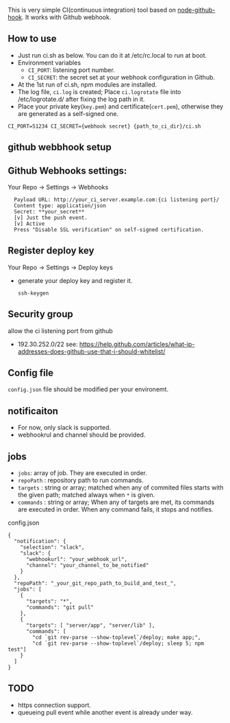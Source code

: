 
This is very simple CI(continuous integration) tool based on [node-github-hook](https://github.com/nlf/node-github-hook). It works with Github webhook.

How to use
---------------------
- Just run ci.sh as below. You can do it at /etc/rc.local to run at boot.
- Environment variables
  - `CI_PORT`: listening port number.
  - `CI_SECRET`: the secret set at your webhook configuration in Github.
- At the 1st run of ci.sh, npm modules are installed.
- The log file, `ci.log` is created; Place `ci.logrotate` file into /etc/logrotate.d/ after fixing the log path in it.
- Place your private key(`key.pem`) and certificate(`cert.pem`), otherwise they are generated as a self-signed one.

``` 
CI_PORT=51234 CI_SECRET={webhook secret} {path_to_ci_dir}/ci.sh
``` 

github webbhook setup
-------------------
## Github Webhooks settings: 

Your Repo -> Settings -> Webhooks

```
  Payload URL: http://your_ci_server.example.com:{ci listening port}/
  Content type: application/json
  Secret: **your_secret**
  [v] Just the push event.
  [v] Active
  Press "Disable SSL verification" on self-signed certification.
```

## Register deploy  key

Your Repo -> Settings -> Deploy keys

- generate your deploy key and register it.
  ```
  ssh-keygen
  ```

## Security group 

allow the ci listening port from github
  - 192.30.252.0/22 see: https://help.github.com/articles/what-ip-addresses-does-github-use-that-i-should-whitelist/

Config file
------------------

`config.json` file should be modified per your environemt.

## notificaiton
  - For now, only slack is supported.
  - webhookrul and channel should be provided.
## jobs
  - `jobs`: array of job. They are executed in order.
  - `repoPath` : repository path to run commands.
  - `targets` : string or array; matched when any of commited files starts with the given path; matched always when `*` is given.
  - `commands` : string or array; When any of targets are met, its commands are executed in order. When any command fails, it stops and notifies.

config.json
```
{
  "notification": {
    "selection": "slack",
    "slack": {
      "webhookurl": "your_webhook_url",
      "channel": "your_channel_to_be_notified"
    }
  },
  "repoPath": "_your_git_repo_path_to_build_and_test_",
  "jobs": [
    {
      "targets": "*",
      "commands": "git pull"
    },
    {
      "targets": [ "server/app", "server/lib" ],
      "commands": [ 
        "cd `git rev-parse --show-toplevel`/deploy; make app;",
        "cd `git rev-parse --show-toplevel`/deploy; sleep 5; npm test"]
    }
  ]
}
```

TODO
-------

- https connection support.
- queueing pull event while another event is already under way.
